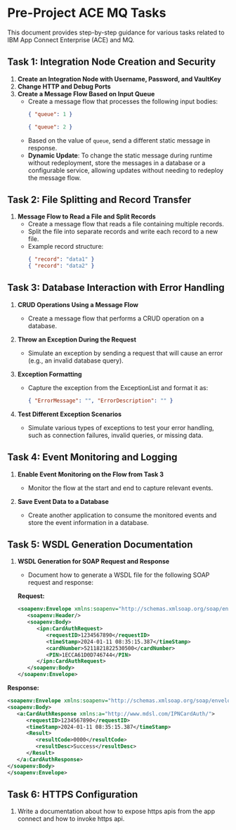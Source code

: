 # Pre-Project ACE MQ Tasks

This document provides step-by-step guidance for various tasks related to IBM App Connect Enterprise (ACE) and MQ.

## Task 1: Integration Node Creation and Security

1. **Create an Integration Node with Username, Password, and VaultKey**
2. **Change HTTP and Debug Ports**
3. **Create a Message Flow Based on Input Queue**
   - Create a message flow that processes the following input bodies:
     ```json
     { "queue": 1 }
     ```
     ```json
     { "queue": 2 }
     ```
   - Based on the value of `queue`, send a different static message in response.
   - **Dynamic Update**: To change the static message during runtime without redeployment, store the messages in a database or a configurable service, allowing updates without needing to redeploy the message flow.

## Task 2: File Splitting and Record Transfer

1. **Message Flow to Read a File and Split Records**
   - Create a message flow that reads a file containing multiple records.
   - Split the file into separate records and write each record to a new file.
   - Example record structure:
     ```json
     { "record": "data1" }
     { "record": "data2" }
     ```

## Task 3: Database Interaction with Error Handling

1. **CRUD Operations Using a Message Flow**
   - Create a message flow that performs a CRUD operation on a database.
   
2. **Throw an Exception During the Request**
   - Simulate an exception by sending a request that will cause an error (e.g., an invalid database query).

3. **Exception Formatting**
   - Capture the exception from the ExceptionList and format it as:
     ```json
     { "ErrorMessage": "", "ErrorDescription": "" }
     ```

4. **Test Different Exception Scenarios**
   - Simulate various types of exceptions to test your error handling, such as connection failures, invalid queries, or missing data.

## Task 4: Event Monitoring and Logging

1. **Enable Event Monitoring on the Flow from Task 3**
   - Monitor the flow at the start and end to capture relevant events.

2. **Save Event Data to a Database**
   - Create another application to consume the monitored events and store the event information in a database.

## Task 5: WSDL Generation Documentation

1. **WSDL Generation for SOAP Request and Response**
   - Document how to generate a WSDL file for the following SOAP request and response:

   **Request:**
   ```xml
   <soapenv:Envelope xmlns:soapenv="http://schemas.xmlsoap.org/soap/envelope/" xmlns:ipn="http://www.mdsl.com/IPNCardAuth/">
      <soapenv:Header/>
      <soapenv:Body>
         <ipn:CardAuthRequest>
            <requestID>1234567890</requestID>
            <timeStamp>2024-01-11 08:35:15.387</timeStamp>
            <cardNumber>5211821822530500</cardNumber>
            <PIN>1ECCA61D0D746744</PIN>
         </ipn:CardAuthRequest>
      </soapenv:Body>
   </soapenv:Envelope>
   ```

 **Response:**
   ```xml
   <soapenv:Envelope xmlns:soapenv="http://schemas.xmlsoap.org/soap/envelope/">
   <soapenv:Body>
      <a:CardAuthResponse xmlns:a="http://www.mdsl.com/IPNCardAuth/">
         <requestID>1234567890</requestID>
         <timeStamp>2024-01-11 08:35:15.387</timeStamp>
         <Result>
            <resultCode>0000</resultCode>
            <resultDesc>Success</resultDesc>
         </Result>
      </a:CardAuthResponse>
   </soapenv:Body>
</soapenv:Envelope>
```

## Task 6: HTTPS Configuration

1. Write a documentation about how to expose https apis from the app connect and how to invoke https api.

